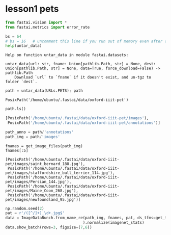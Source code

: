 # lesson1 pets

```python
from fastai.vision import *
from fastai.metrics import error_rate

bs = 64
# bs = 16   # uncomment this line if you run out of memory even after clicking Kernel->Restart
help(untar_data)
```

```
Help on function untar_data in module fastai.datasets:

untar_data(url: str, fname: Union[pathlib.Path, str] = None, dest: Union[pathlib.Path, str] = None, data=True, force_download=False) -> pathlib.Path
    Download `url` to `fname` if it doesn't exist, and un-tgz to folder `dest`.
```

```python
path = untar_data(URLs.PETS); path
```

```
PosixPath('/home/ubuntu/.fastai/data/oxford-iiit-pet')
```

```python
path.ls()

[PosixPath('/home/ubuntu/.fastai/data/oxford-iiit-pet/images'),
 PosixPath('/home/ubuntu/.fastai/data/oxford-iiit-pet/annotations')]

path_anno = path/'annotations'
path_img = path/'images'
```

```
fnames = get_image_files(path_img)
fnames[:5]
```

```
[PosixPath('/home/ubuntu/.fastai/data/oxford-iiit-pet/images/saint_bernard_188.jpg'),
 PosixPath('/home/ubuntu/.fastai/data/oxford-iiit-pet/images/staffordshire_bull_terrier_114.jpg'),
 PosixPath('/home/ubuntu/.fastai/data/oxford-iiit-pet/images/Persian_144.jpg'),
 PosixPath('/home/ubuntu/.fastai/data/oxford-iiit-pet/images/Maine_Coon_268.jpg'),
 PosixPath('/home/ubuntu/.fastai/data/oxford-iiit-pet/images/newfoundland_95.jpg')]
```

```python
np.random.seed(2)
pat = r'/([^/]+)_\d+.jpg$'
data = ImageDataBunch.from_name_re(path_img, fnames, pat, ds_tfms=get_transforms(), size=224, bs=bs
                                  ).normalize(imagenet_stats)
data.show_batch(rows=3, figsize=(7,6))
```

```

```



```python

```

```

```



```python

```

```

```



```python

```

```

```



```python

```

```

```



```python

```

```

```



```python

```

```

```



```python

```

```

```



```python

```

```

```

